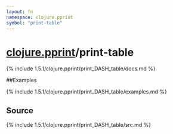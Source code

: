 ```yaml
---
layout: fn
namespace: clojure.pprint
symbol: "print-table"
---
```


# [clojure.pprint](../)/print-table

{% include 1.5.1/clojure.pprint/print_DASH_table/docs.md %}

##Examples

{% include 1.5.1/clojure.pprint/print_DASH_table/examples.md %}
## Source
{% include 1.5.1/clojure.pprint/print_DASH_table/src.md %}

